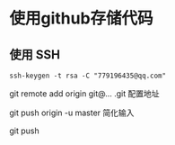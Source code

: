 # 使用github存储代码

## 使用 SSH

~~~git
ssh-keygen -t rsa -C "779196435@qq.com"
~~~

git remote add origin git@... .git 配置地址

git push origin -u master 简化输入

git push 



